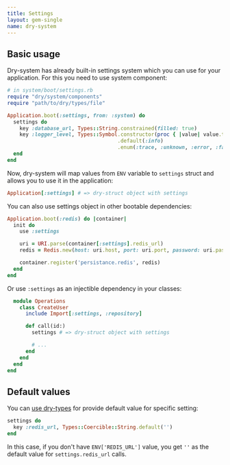 ```yaml
---
title: Settings
layout: gem-single
name: dry-system
---
```


## Basic usage

Dry-system has already built-in settings system which you can use for your application. For this you need to use system component:

```ruby
# in system/boot/settings.rb
require "dry/system/components"
require "path/to/dry/types/file"

Application.boot(:settings, from: :system) do
  settings do
    key :database_url, Types::String.constrained(filled: true)
    key :logger_level, Types::Symbol.constructor(proc { |value| value.to_s.downcase.to_sym })
                                    .default(:info)
                                    .enum(:trace, :unknown, :error, :fatal, :warn, :info, :debug)
  end
end
```

Now, dry-system will map values from `ENV` variable to `settings` struct and allows you to use it in the application:

```ruby
Application[:settings] # => dry-struct object with settings
```

You can also use settings object in other bootable dependencies:

```ruby
Application.boot(:redis) do |container|
  init do
    use :settings

    uri = URI.parse(container[:settings].redis_url)
    redis = Redis.new(host: uri.host, port: uri.port, password: uri.password)

    container.register('persistance.redis', redis)
  end
end
```

Or use `:settings` as an injectible dependency in your classes:

```ruby
  module Operations
    class CreateUser
      include Import[:settings, :repository]

      def call(id:)
        settings # => dry-struct object with settings

        # ...
      end
    end
  end
end
```

## Default values

You can [use dry-types](https://dry-rb.org/gems/dry-types/master/default-values/) for provide default value for specific setting:

```ruby
settings do
  key :redis_url, Types::Coercible::String.default('')
end
```

In this case, if you don't have `ENV['REDIS_URL']` value, you get `''` as the default value for `settings.redis_url` calls.
